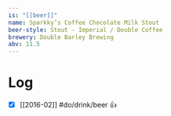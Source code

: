 ```yaml
---
is: "[[beer]]"
name: Sparkky’s Coffee Chocolate Milk Stout
beer-style: Stout - Imperial / Double Coffee
brewery: Double Barley Brewing
abv: 11.5
---
```

# Log
- [x] [[2016-02]] #do/drink/beer 👍
